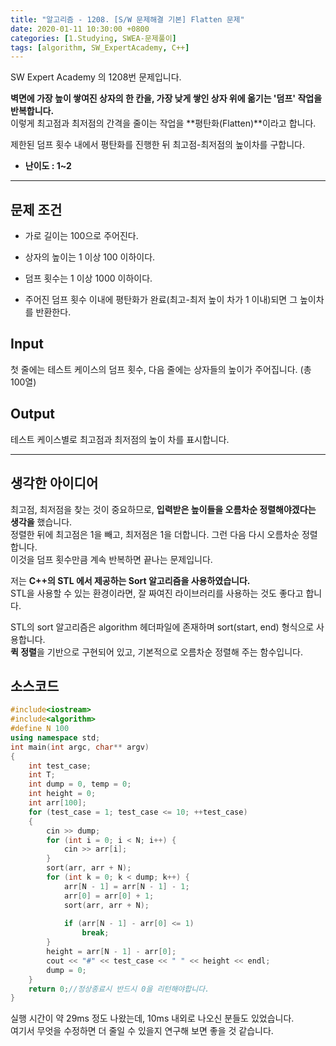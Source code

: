 ```yaml
---
title: "알고리즘 - 1208. [S/W 문제해결 기본] Flatten 문제"
date: 2020-01-11 10:30:00 +0800
categories: [1.Studying, SWEA-문제풀이]
tags: [algorithm, SW_ExpertAcademy, C++]
---
```



SW Expert Academy 의 1208번 문제입니다.  

**벽면에 가장 높이 쌓여진 상자의 한 칸을, 가장 낮게 쌓인 상자 위에 옮기는 '덤프' 작업을 반복합니다.**  
이렇게 최고점과 최저점의 간격을 줄이는 작업을 **평탄화(Flatten)**이라고 합니다.  

제한된 덤프 횟수 내에서 평탄화를 진행한 뒤 최고점-최저점의 높이차를 구합니다.

- **난이도 : 1~2**

---

## **문제 조건**

* 가로 길이는 100으로 주어진다.

* 상자의 높이는 1 이상 100 이하이다.

* 덤프 횟수는 1 이상 1000 이하이다.

* 주어진 덤프 횟수 이내에 평탄화가 완료(최고-최저 높이 차가 1 이내)되면 그 높이차를 반환한다.

  

## Input

첫 줄에는 테스트 케이스의 덤프 횟수, 다음 줄에는 상자들의 높이가 주어집니다. (총 100열)



## Output

테스트 케이스별로 최고점과 최저점의 높이 차를 표시합니다.

---



## **생각한 아이디어**

최고점, 최저점을 찾는 것이 중요하므로, **입력받은 높이들을 오름차순 정렬해야겠다는 생각을** 했습니다.  
정렬한 뒤에 최고점은 1을 빼고, 최저점은 1을 더합니다. 그런 다음 다시 오름차순 정렬합니다.  
이것을 덤프 횟수만큼 계속 반복하면 끝나는 문제입니다.  

저는 **C++의 STL 에서 제공하는 Sort 알고리즘을 사용하였습니다.**  
STL을 사용할 수 있는 환경이라면, 잘 짜여진 라이브러리를 사용하는 것도 좋다고 합니다.  

STL의 sort 알고리즘은 algorithm 헤더파일에 존재하며 sort(start, end) 형식으로 사용합니다.  
**퀵 정렬**을 기반으로 구현되어 있고, 기본적으로 오름차순 정렬해 주는 함수입니다.  



## 소스코드

```c++
#include<iostream>
#include<algorithm>
#define N 100
using namespace std;
int main(int argc, char** argv)
{
	int test_case;
	int T;
	int dump = 0, temp = 0;
	int height = 0;
	int arr[100];
	for (test_case = 1; test_case <= 10; ++test_case)
	{
		cin >> dump;
		for (int i = 0; i < N; i++) {
			cin >> arr[i];
		}
		sort(arr, arr + N);
		for (int k = 0; k < dump; k++) {		            
			arr[N - 1] = arr[N - 1] - 1;
			arr[0] = arr[0] + 1;
			sort(arr, arr + N);   
            
			if (arr[N - 1] - arr[0] <= 1)
				break;
		}
		height = arr[N - 1] - arr[0];
		cout << "#" << test_case << " " << height << endl;
		dump = 0;
	}
	return 0;//정상종료시 반드시 0을 리턴해야합니다.
}
```

실행 시간이 약 29ms 정도 나왔는데, 10ms 내외로 나오신 분들도 있었습니다.  
여기서 무엇을 수정하면 더 줄일 수 있을지 연구해 보면 좋을 것 같습니다.